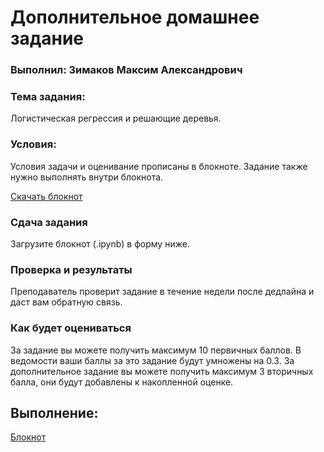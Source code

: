 # Дополнительное домашнее задание

### Выполнил: Зимаков Максим Александрович
### Тема задания:
Логистическая регрессия и решающие деревья.

### Условия:

Условия задачи и оценивание прописаны в блокноте. Задание также нужно выполнять внутри блокнота.

[Скачать блокнот](https://lms.skillfactory.ru/asset-v1:Skillfactory+MFTIDS-2sem+2025+type@asset+block@hw_additional.ipynb)

### Сдача задания
Загрузите блокнот (.ipynb) в форму ниже.

### Проверка и результаты
Преподаватель проверит задание в течение недели после дедлайна и даст вам обратную связь.

### Как будет оцениваться
За задание вы можете получить максимум 10 первичных баллов. В ведомости ваши баллы за это задание будут умножены на 0.3. За дополнительное задание вы можете получить максимум 3 вторичных балла, они будут добавлены к накопленной оценке.

## Выполнение:
[Блокнот](https://github.com/Max-Zima/mipt-machine-learning-basics/blob/master/Дополнительное%20домашнее%20задание/hw_additional.ipynb)
